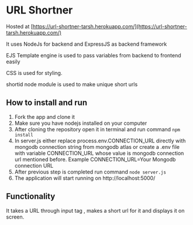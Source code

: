 URL Shortner
=========
Hosted at [https://url-shortner-tarsh.herokuapp.com/](https://url-shortner-tarsh.herokuapp.com/)

It uses NodeJs for backend and ExpressJS as backend framework

EJS Template engine is used to pass variables from backend to frontend easily

CSS is used for styling.

shortid node module is used to make unique short urls

How to install and run
----------------------

1.  Fork the app and clone it
2.  Make sure you have nodejs installed on your computer
3.  After cloning the repository open it in terminal and run command  ``` npm install ```
4.  In server.js either replace process.env.CONNECTION_URL directly with mongodb connection string from mongodb atlas or create a .env file with variable CONNECTION_URL whose value is mongodb connection url mentioned before. Example CONNECTION_URL=Your Mongodb connection URL
5.  After previous step is completed run command ``` node server.js ```
6. The application will start running on http://localhost:5000/

Functionality
-------------

It takes a URL through input tag , makes a short url for it and displays it on screen.
